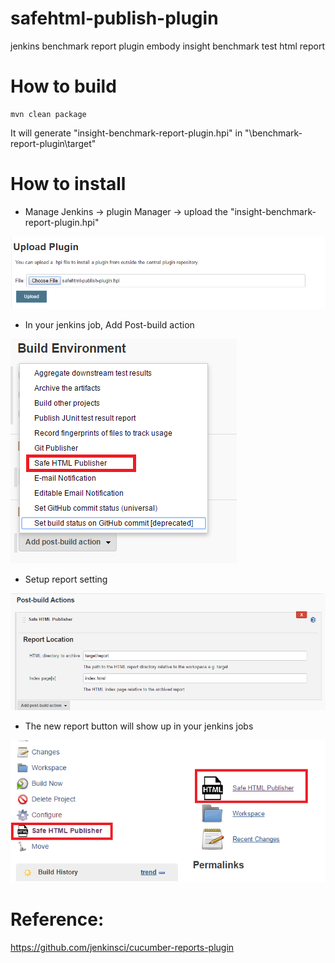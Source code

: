 # safehtml-publish-plugin
jenkins benchmark report plugin embody insight benchmark test html report

# How to build
```
mvn clean package
```
It will generate "insight-benchmark-report-plugin.hpi" in "\benchmark-report-plugin\target"

# How to install
+ Manage Jenkins -> plugin Manager -> upload the "insight-benchmark-report-plugin.hpi" 

![alt tag](.README/1.png)


+ In your jenkins job, Add Post-build action 

![alt tag](.README/2.png)


+ Setup report setting

![alt tag](.README/3.png)


+ The new report button will show up in your jenkins jobs

![alt tag](.README/4.png)



# Reference:
https://github.com/jenkinsci/cucumber-reports-plugin
